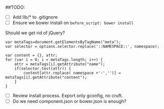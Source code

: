 ##TODO:
- [ ] Add lib/* to .gitignore
- [ ] Ensure we bower install on `before_script: bower install`

Should we get rid of jQuery?

```
var metaTags=document.getElementsByTagName("meta");
var selector = options.selector.replace('::NAMESPACE::', namespace);

var content = {}, attr;
for (var i = 0; i < metaTags.length; i++) {
    attr = metaTags[i].getAttribute("name");
    if(selector.test(attr)) {
        content[attr.replace( namespace +'-','')] = metaTags[i].getAttribute("content");
    }
}
```

- [ ] Review install process. Export only gconfig, no cruft.
- [ ] Do we need component.json or bower.json is enough?

